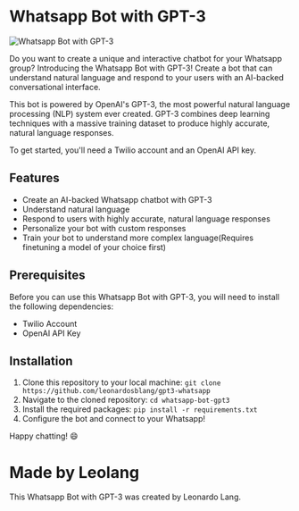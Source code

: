 
# Whatsapp Bot with GPT-3
![Whatsapp Bot with GPT-3](/images/índice.jpg)

Do you want to create a unique and interactive chatbot for your Whatsapp group? Introducing the Whatsapp Bot with GPT-3! Create a bot that can understand natural language and respond to your users with an AI-backed conversational interface. 

This bot is powered by OpenAI's GPT-3, the most powerful natural language processing (NLP) system ever created. GPT-3 combines deep learning techniques with a massive training dataset to produce highly accurate, natural language responses.

To get started, you'll need a Twilio account and an OpenAI API key.

## Features
- Create an AI-backed Whatsapp chatbot with GPT-3 
- Understand natural language
- Respond to users with highly accurate, natural language responses 
- Personalize your bot with custom responses
- Train your bot to understand more complex language(Requires finetuning a model of your choice first)

## Prerequisites

Before you can use this Whatsapp Bot with GPT-3, you will need to install the following dependencies:

- Twilio Account
- OpenAI API Key

## Installation

1. Clone this repository to your local machine: `git clone https://github.com/leonardosblang/gpt3-whatsapp`
2. Navigate to the cloned repository: `cd whatsapp-bot-gpt3`
3. Install the required packages: `pip install -r requirements.txt`
4. Configure the bot and connect to your Whatsapp!

Happy chatting! :smile:

# Made by Leolang
This Whatsapp Bot with GPT-3 was created by Leonardo Lang.
